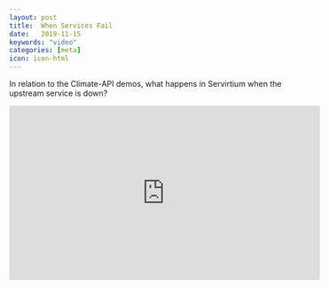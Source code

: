```yaml
---
layout: post
title:  When Services Fail
date:   2019-11-15
keywords: "video"
categories: [meta]
icon: icon-html
---
```


In relation to the Climate-API demos, what happens in Servirtium when the upstream service is down?

<iframe width="560" height="315" src="https://www.youtube.com/embed/PEsVkMUH6uQ" frameborder="0" allow="accelerometer; autoplay; encrypted-media; gyroscope; picture-in-picture" allowfullscreen></iframe>